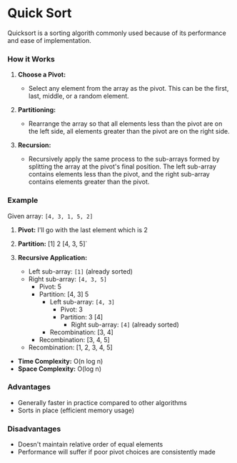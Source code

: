 # Quick Sort
Quicksort is a sorting algorith commonly used because of its performance and ease of implementation.

### How it Works

1. **Choose a Pivot:**
   - Select any element from the array as the pivot. This can be the first, last, middle, or a random element.

2. **Partitioning:**
   - Rearrange the array so that all elements less than the pivot are on the left side, all elements greater than the pivot are on the right side.
   
3. **Recursion:**
   - Recursively apply the same process to the sub-arrays formed by splitting the array at the pivot's final position. The left sub-array contains elements less than the pivot, and the right sub-array contains elements greater than the pivot.

### Example

Given array: `[4, 3, 1, 5, 2]`

1. **Pivot:** I'll go with the last element which is 2

2. **Partition:** [1] 2 [4, 3, 5]`

3. **Recursive Application:**
   - Left sub-array: `[1]` (already sorted)
   - Right sub-array: `[4, 3, 5]`
     - Pivot: 5
     - Partition: [4, 3] 5
       - Left sub-array: `[4, 3]`
         - Pivot: 3
         - Partition: 3 [4]
           - Right sub-array: `[4]` (already sorted)
        - Recombination: [3, 4]
     - Recombination: [3, 4, 5]
   - Recombination: [1, 2, 3, 4, 5]

- **Time Complexity:** O(n log n)
- **Space Complexity:** O(log n)

### Advantages

- Generally faster in practice compared to other algorithms
- Sorts in place (efficient memory usage)

### Disadvantages

- Doesn't maintain relative order of equal elements
- Performance will suffer if poor pivot choices are consistently made